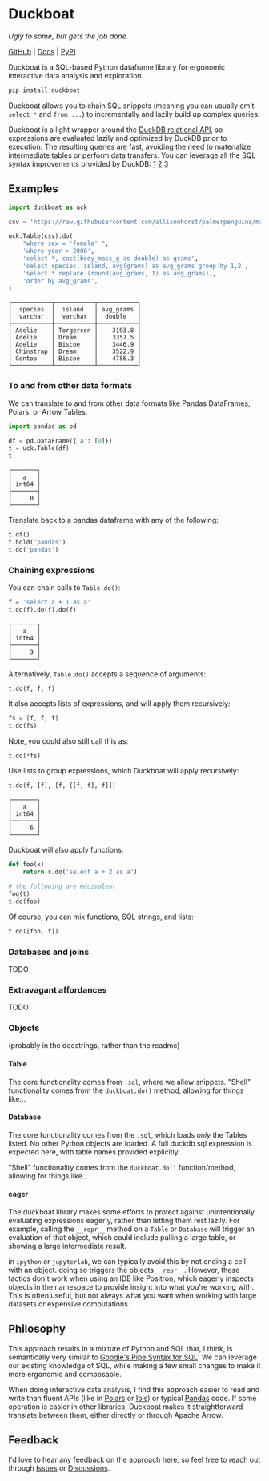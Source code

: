 # Duckboat

*Ugly to some, but gets the job done.*

[GitHub](https://github.com/ajfriend/duckboat) | [Docs](https://ajfriend.github.io/duckboat/) | [PyPI](https://pypi.org/project/duckboat/)

Duckboat is a SQL-based Python dataframe library for ergonomic interactive
data analysis and exploration.


```python
pip install duckboat
```

Duckboat allows you to chain SQL snippets (meaning you can usually omit `select *` and `from ...`)
to incrementally and lazily build up complex queries.

Duckboat is a light wrapper around the
[DuckDB relational API](https://duckdb.org/docs/api/python/relational_api),
so
expressions are evaluated lazily and optimized by DuckDB prior to execution.
The resulting queries are fast, avoiding the need to materialize intermediate tables or
perform data transfers.
You can leverage all the SQL syntax improvements provided by DuckDB:
[1](https://duckdb.org/2022/05/04/friendlier-sql.html)
[2](https://duckdb.org/2023/08/23/even-friendlier-sql.html)
[3](https://duckdb.org/docs/sql/dialect/friendly_sql.html)

## Examples

```python
import duckboat as uck

csv = 'https://raw.githubusercontent.com/allisonhorst/palmerpenguins/main/inst/extdata/penguins.csv'

uck.Table(csv).do(
    "where sex = 'female' ",
    'where year > 2008',
    'select *, cast(body_mass_g as double) as grams',
    'select species, island, avg(grams) as avg_grams group by 1,2',
    'select * replace (round(avg_grams, 1) as avg_grams)',
    'order by avg_grams',
)
```

```
┌───────────┬───────────┬───────────┐
│  species  │  island   │ avg_grams │
│  varchar  │  varchar  │  double   │
├───────────┼───────────┼───────────┤
│ Adelie    │ Torgersen │    3193.8 │
│ Adelie    │ Dream     │    3357.5 │
│ Adelie    │ Biscoe    │    3446.9 │
│ Chinstrap │ Dream     │    3522.9 │
│ Gentoo    │ Biscoe    │    4786.3 │
└───────────┴───────────┴───────────┘
```

### To and from other data formats

We can translate to and from other data formats like Pandas DataFrames, Polars, or Arrow Tables.

```python
import pandas as pd

df = pd.DataFrame({'a': [0]})
t = uck.Table(df)
t
```

```
┌───────┐
│   a   │
│ int64 │
├───────┤
│     0 │
└───────┘
```

Translate back to a pandas dataframe with any of the following:

```python
t.df()
t.hold('pandas')
t.do('pandas')
```


### Chaining expressions

You can chain calls to `Table.do()`:


```python
f = 'select a + 1 as a'
t.do(f).do(f).do(f)
```

```
┌───────┐
│   a   │
│ int64 │
├───────┤
│     3 │
└───────┘
```

Alternatively, `Table.do()` accepts a sequence of arguments:

```
t.do(f, f, f)
```

It also accepts lists of expressions, and will apply them recursively:

```python
fs = [f, f, f]
t.do(fs)
```

Note, you could also still call this as:

```python
t.do(*fs)
```

Use lists to group expressions, which Duckboat will apply recursively:

```python
t.do(f, [f], [f, [[f, f], f]])
```

```
┌───────┐
│   a   │
│ int64 │
├───────┤
│     6 │
└───────┘
```

Duckboat will also apply functions:

```python
def foo(x):
    return x.do('select a + 2 as a')

# the following are equivalent
foo(t)
t.do(foo)
```

Of course, you can mix functions, SQL strings, and lists:

```python
t.do([foo, f])
```


### Databases and joins

TODO

### Extravagant affordances

TODO


### Objects

(probably in the docstrings, rather than the readme)

#### Table

The core functionality comes from `.sql`, where we allow snippets.
"Shell" functionality comes from the `duckboat.do()` method, allowing for things like...

#### Database

The core functionality comes from the `.sql`, which loads *only* the Tables listed. No other Python objects are loaded.
A full duckdb sql expression is expected here, with table names provided explicitly.

"Shell" functionality comes from the `duckboat.do()` function/method, allowing for things like...


#### eager

The duckboat library makes some efforts to protect against unintentionally evaluating expressions eagerly, rather
than letting them rest lazily. For example, calling the `__repr__` method on a `Table` or `Database` will
trigger an evaluation of that object, which could include pulling a large table, or showing a large intermediate result.

in `ipython` or `jupyterlab`, we can typically avoid this by not ending a cell with an object. doing so
triggers the objects `__repr__`. However, these tactics don't work when using an IDE like Positron,
which eagerly inspects objects in the namespace to provide insight into what you're working with. This is often useful,
but not always what you want when working with large datasets or expensive computations.

## Philosophy

This approach results in a mixture of Python and SQL that, I think, is semantically very similar to
[Google's Pipe Syntax for SQL](https://research.google/pubs/sql-has-problems-we-can-fix-them-pipe-syntax-in-sql/):
We can leverage our existing knowledge of SQL, while making a few small changes to make it more ergonomic and composable.

When doing interactive data analysis, I find this approach easier to read and write than
fluent APIs (like in [Polars](https://pola.rs/) or [Ibis](https://ibis-project.org/)) or typical [Pandas](https://pandas.pydata.org/) code.
If some operation is easier in other libraries, Duckboat makes it straightforward translate between them, either directly or through Apache Arrow.

## Feedback

I'd love to hear any feedback on the approach here, so feel free to reach out through
[Issues](https://github.com/ajfriend/duckboat/issues)
or
[Discussions](https://github.com/ajfriend/duckboat/discussions).
